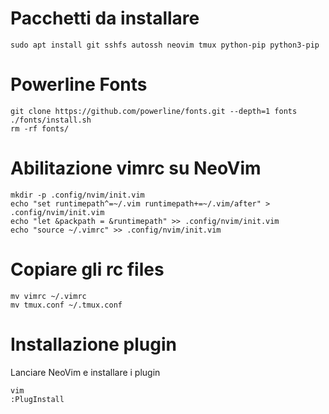 # Pacchetti da installare
```
sudo apt install git sshfs autossh neovim tmux python-pip python3-pip
```


# Powerline Fonts
```
git clone https://github.com/powerline/fonts.git --depth=1 fonts
./fonts/install.sh
rm -rf fonts/
```


# Abilitazione vimrc su NeoVim
```
mkdir -p .config/nvim/init.vim
echo "set runtimepath^=~/.vim runtimepath+=~/.vim/after" > .config/nvim/init.vim
echo "let &packpath = &runtimepath" >> .config/nvim/init.vim
echo "source ~/.vimrc" >> .config/nvim/init.vim
```


# Copiare gli rc files
```
mv vimrc ~/.vimrc
mv tmux.conf ~/.tmux.conf
```


# Installazione plugin
Lanciare NeoVim e installare i plugin
```
vim
:PlugInstall
```
